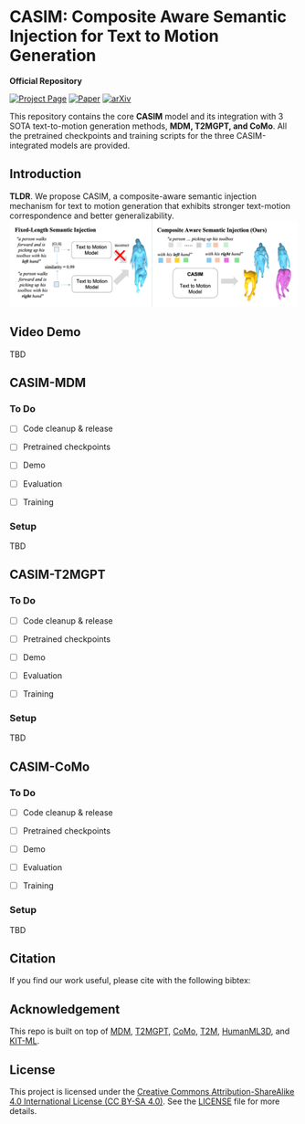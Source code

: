 # CASIM: Composite Aware Semantic Injection for Text to Motion Generation

**Official Repository**
<!-- **[ICML 2025](https://icml.cc/) | Official Repository** -->


[![Project Page](https://img.shields.io/badge/Project-Page-green)](https://cjerry1243.github.io/casim_t2m/)
[![Paper](https://img.shields.io/badge/Paper-Link-blue)](https://arxiv.org/abs/2502.02063)
[![arXiv](https://img.shields.io/badge/arXiv-2502.02063-red)](https://arxiv.org/abs/2502.02063)


This repository contains the core **CASIM** model and its integration with 3 SOTA text-to-motion generation methods, **MDM, T2MGPT, and CoMo**. All the pretrained checkpoints and training scripts for the three CASIM-integrated models are provided.

<!-- ## Abstract 
Recent advances in generative modeling and tokenization have driven significant progress in text-to-motion generation, leading to enhanced quality and realism in generated motions. However, effectively leveraging textual information for conditional motion generation remains an open challenge. We observe that current approaches, primarily relying on fixed-length text embeddings (e.g., CLIP) for global semantic injection, struggle to capture the composite nature of human motion, resulting in suboptimal motion quality and controllability. To address this limitation, we propose the Composite Aware Semantic Injection Mechanism (CASIM), comprising a composite-aware semantic encoder and a text-motion aligner that learns the dynamic correspondence between text and motion tokens. Notably, CASIM is model and representation-agnostic, readily integrating with both autoregressive and diffusion-based methods. Experiments on HumanML3D and KIT benchmarks demonstrate that CASIM consistently improves motion quality, text-motion alignment, and retrieval scores across state-of-the-art methods. Qualitative analyses further highlight the superiority of our composite-aware approach over fixed-length semantic injection, enabling precise motion control from text prompts and stronger generalization to unseen text inputs. -->


## Introduction
**TLDR**. We propose CASIM, a composite-aware semantic injection mechanism for text to motion generation that exhibits stronger text-motion correspondence and better generalizability.
![Teaser](assets/Teaser.png)

## Video Demo

TBD

## CASIM-MDM 

### To Do

- [ ] Code cleanup & release
- [ ] Pretrained checkpoints
- [ ] Demo
- [ ] Evaluation
- [ ] Training


### Setup
TBD

## CASIM-T2MGPT 

### To Do

- [ ] Code cleanup & release
- [ ] Pretrained checkpoints
- [ ] Demo
- [ ] Evaluation
- [ ] Training


### Setup
TBD

## CASIM-CoMo 

### To Do

- [ ] Code cleanup & release
- [ ] Pretrained checkpoints
- [ ] Demo
- [ ] Evaluation
- [ ] Training


### Setup
TBD


## Citation

If you find our work useful, please cite with the following bibtex:

<!-- ```BibTeX

``` -->

## Acknowledgement

This repo is built on top of [MDM](https://github.com/GuyTevet/motion-diffusion-model), [T2MGPT](https://github.com/Mael-zys/T2M-GPT), [CoMo](https://github.com/yh2371/CoMo), [T2M](https://github.com/EricGuo5513/text-to-motion), [HumanML3D](https://github.com/EricGuo5513/HumanML3D), and [KIT-ML](https://motion-annotation.humanoids.kit.edu/dataset/).


## License
This project is licensed under the [Creative Commons Attribution-ShareAlike 4.0 International License (CC BY-SA 4.0)](https://creativecommons.org/licenses/by-sa/4.0/).
See the [LICENSE](LICENSE) file for more details.
